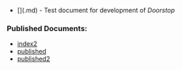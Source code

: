  * [<MagicMock name='mock.document.prefix' id='4387348096'>](<MagicMock name='mock.document.prefix' id='4387348096'>.md) - Test document for development of _Doorstop_

### Published Documents:
 * [index2](index2.md)
 * [published](published.md)
 * [published2](published2.md)